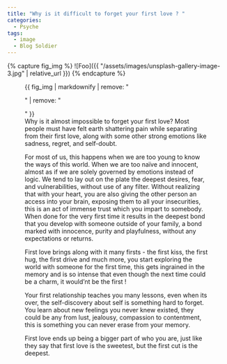 ```yaml
---
title: "Why is it difficult to forget your first love ? "
categories:
  - Psyche
tags:
  - image
  - Blog Soldier
---
```


{% capture fig_img %}
![Foo]({{ "/assets/images/unsplash-gallery-image-3.jpg" | relative_url }})
{% endcapture %}

<figure>
  {{ fig_img | markdownify | remove: "<p>" | remove: "</p>" }}
  <figcaption>Why is it almost impossible to forget your first love? Most people must have felt earth shattering pain while separating from their first love, along with some other strong emotions like sadness, regret, and self-doubt.

For most of us, this happens when we are too young to know the ways of this world. When we are too naïve and innocent, almost as if we are solely governed by emotions instead of logic. We tend to lay out on the plate the deepest desires, fear, and vulnerabilities, without use of any filter. Without realizing that with your heart, you are also giving the other person an access into your brain, exposing them to all your insecurities, this is an act of immense trust which you impart to somebody. When done for the very first time it results in the deepest bond that you develop with someone outside of your family, a bond  marked with innocence, purity and playfulness, without any expectations or returns.

First love brings along with it many firsts - the first kiss, the first hug, the first drive and much more, you start exploring the world with someone for the first time, this gets ingrained in the memory and is so intense that even though the next time could be a charm, it would’nt be the first !

Your first relationship teaches you many lessons, even when its over, the self-discovery about self is something hard to forget. You learn about new feelings you never knew existed, they could be any from lust, jealousy, compassion to contentment, this is something you can never erase from your memory. 

First love ends up being a bigger part of who you are, just like they say that first love is the sweetest, but the first cut is the deepest.   
</figcaption>
</figure>
